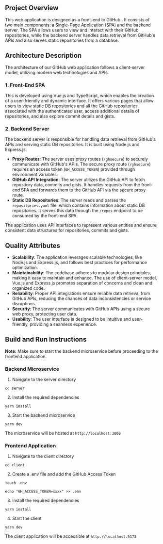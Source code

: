 ## Project Overview

This web application is designed as a front-end to GitHub . It consists of two main components: a Single-Page Application (SPA) and the backend server. The SPA allows users to view and interact with their GitHub repositories, while the backend server handles data retrieval from GitHub's APIs and also serves static repositories from a database.

## Architecture Description

The architecture of our GitHub web application follows a client-server model, utilizing modern web technologies and APIs. 

### 1. Front-End SPA

This is developed using Vue.js and TypeScript, which enables the creation of a user-friendly and dynamic interface. It offers various pages that allow users to view static DB repositories and all the GitHub repositories associated with the authenticated user, access additional details of repositories, and also explore commit details and gists.

### 2. Backend Server

The backend server is responsible for handling data retrieval from GitHub's APIs and serving static DB repositories. It is built using Node.js and Express.js.

- **Proxy Routes**: The server uses proxy routes (`/ghsecure`) to securely communicate with GitHub's APIs. The secure proxy route (`/ghsecure`) requires an access token (`GH_ACCESS_TOKEN`) provided through environment variables.
- **GitHub API Integration**: The server utilizes the GitHub API to fetch repository data, commits and gists. It handles requests from the front-end SPA and forwards them to the GitHub API via the secure proxy route.
- **Static DB Repositories**: The server reads and parses the `repositories.yaml` file, which contains information about static DB repositories. It serves this data through the `/repos` endpoint to be consumed by the front-end SPA.

The application uses API interfaces to represent various entities and ensure consistent data structures for repositories, commits and gists.

## Quality Attributes

- **Scalability**: The application leverages scalable technologies, like Node.js and Express.js, and follows best practices for performance optimization.
- **Maintainability**: The codebase adheres to modular design principles, making it easy to maintain and enhance. The use of client-server model, Vue.js and Express.js promotes separation of concerns and clean and organized code.
- **Reliability**: Proper API integrations ensure reliable data retrieval from GitHub APIs, reducing the chances of data inconsistencies or service disruptions.
- **Security**: The server communicates with GitHub APIs using a secure web proxy, protecting user data.
- **Usability**: The user interface is designed to be intuitive and user-friendly, providing a seamless experience.

## Build and Run Instructions

**Note:** Make sure to start the backend microservice before proceeding to the frontend application.

### Backend Microservice

1. Navigate to the server directory
```
cd server
```
2. Install the required dependencies
```
yarn install
```
3. Start the backend microservice
```
yarn dev
```  
The microservice will be hosted at `http://localhost:3000`

### Frontend Application

1.  Navigate to the client directory
```
cd client
```
2.  Create a .env file and add the GitHub Access Token

```
touch .env

echo "GH_ACCESS_TOKEN=xxxx" >> .env
```
3.  Install the required dependencies
```
yarn install
```
4.  Start the client
```
yarn dev
```
The client application will be accessible at  `http://localhost:5173`


